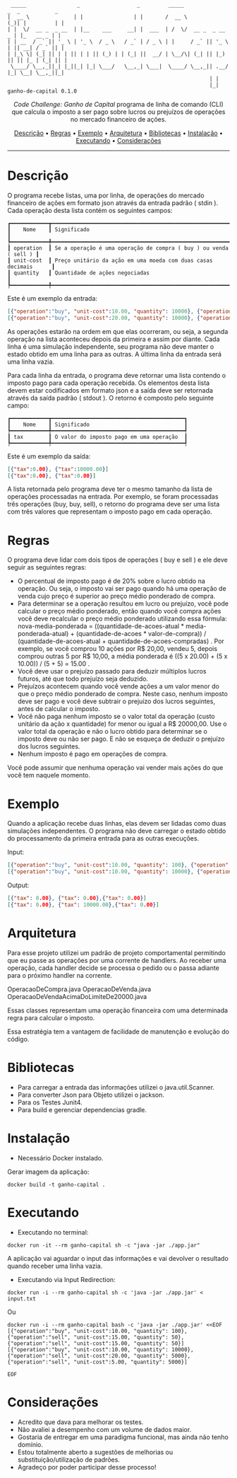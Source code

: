 ```
 _____                _                  _         _____                _  _           _ 
|  __ \              | |                | |       /  __ \              (_)| |         | |
| |  \/  __ _  _ __  | |__    ___     __| |  ___  | /  \/  __ _  _ __   _ | |_   __ _ | |
| | __  / _` || '_ \ | '_ \  / _ \   / _` | / _ \ | |     / _` || '_ \ | || __| / _` || |
| |_\ \| (_| || | | || | | || (_) | | (_| ||  __/ | \__/\| (_| || |_) || || |_ | (_| || |
 \____/ \__,_||_| |_||_| |_| \___/   \__,_| \___|  \____/ \__,_|| .__/ |_| \__| \__,_||_|
                                                                | |                      
                                                                |_|                      
ganho-de-capital 0.1.0
```
<p align="center">
  <i>Code Challenge: Ganho de Capital</i> programa de linha de comando (CLI) que calcula o imposto a ser pago sobre lucros ou prejuízos de operações no mercado financeiro de ações.
</p>

<p align="center">
  <a href="#descrição">Descrição</a> •
  <a href="#regras">Regras</a> •
  <a href="#exemplo">Exemplo</a> •
  <a href="#arquitetura">Arquitetura</a> •
  <a href="#bibliotecas">Bibliotecas</a> •
  <a href="#instalação">Instalação</a> •
  <a href="#executando">Executando</a> •
  <a href="#considerações">Considerações</a>
</p>

---

# Descrição

O programa recebe listas, uma por linha, de operações do mercado financeiro de ações em formato
json através da entrada padrão ( stdin ). Cada operação desta lista contém os seguintes campos:
```
┏━━━━━━━━━━━━┳━━━━━━━━━━━━━━━━━━━━━━━━━━━━━━━━━━━━━━━━━━━━━━━━━━━━━━━━━━━━━━━━━━┓
┃    Nome    ┃ Significado                                                      ┃
┡━━━━━━━━━━━━╇━━━━━━━━━━━━━━━━━━━━━━━━━━━━━━━━━━━━━━━━━━━━━━━━━━━━━━━━━━━━━━━━━━┩
┃ operation  ┃ Se a operação é uma operação de compra ( buy ) ou venda ( sell ) ┃
┃ unit-cost  ┃ Preço unitário da ação em uma moeda com duas casas decimais      ┃
┃ quantity   ┃ Quantidade de ações negociadas                                   ┃
┡━━━━━━━━━━━━╇━━━━━━━━━━━━━━━━━━━━━━━━━━━━━━━━━━━━━━━━━━━━━━━━━━━━━━━━━━━━━━━━━━┩
```
Este é um exemplo da entrada:
```JSON
[{"operation":"buy", "unit-cost":10.00, "quantity": 10000}, {"operation":"sell", "unit-cost":20.00, "quantity": 5000}]
[{"operation":"buy", "unit-cost":20.00, "quantity": 10000}, {"operation":"sell", "unit-cost":10.00, "quantity": 5000}]

```

As operações estarão na ordem em que elas ocorreram, ou seja, a segunda operação na lista aconteceu
depois da primeira e assim por diante.
Cada linha é uma simulação independente, seu programa não deve manter o estado obtido em uma linha
para as outras.
A última linha da entrada será uma linha vazia.

Para cada linha da entrada, o programa deve retornar uma lista contendo o imposto pago para cada
operação recebida. Os elementos desta lista devem estar codificados em formato json e a saída deve ser
retornada através da saída padrão ( stdout ). O retorno é composto pelo seguinte campo:
```
┏━━━━━━━━━━━━┳━━━━━━━━━━━━━━━━━━━━━━━━━━━━━━━━━━━━━━━━━━┓
┃    Nome    ┃ Significado                              ┃
┡━━━━━━━━━━━━╇━━━━━━━━━━━━━━━━━━━━━━━━━━━━━━━━━━━━━━━━━━┩
┃ tax        ┃ O valor do imposto pago em uma operação  ┃
┡━━━━━━━━━━━━╇━━━━━━━━━━━━━━━━━━━━━━━━━━━━━━━━━━━━━━━━━━┩
```
Este é um exemplo da saída:
```JSON
[{"tax":0.00}, {"tax":10000.00}]
[{"tax":0.00}, {"tax":0.00}]
```

A lista retornada pelo programa deve ter o mesmo tamanho da lista de operações processadas na entrada.
Por exemplo, se foram processadas três operações (buy, buy, sell), o retorno do programa deve ser uma lista
com três valores que representam o imposto pago em cada operação.

# Regras

O programa deve lidar com dois tipos de operações ( buy e sell ) e ele deve seguir as seguintes regras:
- O percentual de imposto pago é de 20% sobre o lucro obtido na operação. Ou seja, o imposto vai ser pago quando há uma operação de venda cujo preço é superior ao preço médio ponderado de compra.
- Para determinar se a operação resultou em lucro ou prejuízo, você pode calcular o preço médio ponderado, então quando você compra ações você deve recalcular o preço médio ponderado utilizando essa fórmula: nova-media-ponderada = ((quantidade-de-acoes-atual * media-ponderada-atual) + (quantidade-de-acoes * valor-de-compra)) / (quantidade-de-acoes-atual + quantidade-de-acoes-compradas) . Por exemplo, se você comprou 10 ações por R$ 20,00, vendeu 5, depois comprou outras 5 por R$ 10,00, a média ponderada é ((5 x 20.00) + (5 x 10.00)) / (5 + 5) = 15.00 .
- Você deve usar o prejuízo passado para deduzir múltiplos lucros futuros, até que todo prejuízo seja deduzido.
- Prejuízos acontecem quando você vende ações a um valor menor do que o preço médio ponderado de compra. Neste caso, nenhum imposto deve ser pago e você deve subtrair o prejuízo dos lucros seguintes, antes de calcular o imposto.
- Você não paga nenhum imposto se o valor total da operação (custo unitário da ação x quantidade) for menor ou igual a R$ 20000,00. Use o valor total da operação e não o lucro obtido para determinar se o imposto deve ou não ser pago. E não se esqueça de deduzir o prejuízo dos lucros seguintes.
- Nenhum imposto é pago em operações de compra.

Você pode assumir que nenhuma operação vai vender mais ações do que você tem naquele momento.

# Exemplo

Quando a aplicação recebe duas linhas, elas devem ser lidadas como duas simulações independentes. O
programa não deve carregar o estado obtido do processamento da primeira entrada para as outras
execuções.

Input:
```JSON
[{"operation":"buy", "unit-cost":10.00, "quantity": 100}, {"operation":"sell", "unit-cost":15.00, "quantity": 50}, {"operation":"sell", "unit-cost":15.00, "quantity": 50}]
[{"operation":"buy", "unit-cost":10.00, "quantity": 10000}, {"operation":"sell", "unit-cost":20.00, "quantity": 5000}, {"operation":"sell", "unit-cost":5.00, "quantity": 5000}]

```
Output:
```JSON
[{"tax": 0.00}, {"tax": 0.00},{"tax": 0.00}]
[{"tax": 0.00}, {"tax": 10000.00},{"tax": 0.00}]
```

# Arquitetura

Para esse projeto utilizei um padrão de projeto comportamental permitindo que eu passe as operações por uma corrente de handlers. Ao receber uma operação, cada handler decide se processa o pedido ou o passa adiante para o próximo handler na corrente.

OperacaoDeCompra.java
OperacaoDeVenda.java
OperacaoDeVendaAcimaDoLimiteDe20000.java

Essas classes representam uma operação financeira com uma determinada regra para calcular o imposto.

Essa estratégia tem a vantagem de facilidade de manutenção e evolução do código.

# Bibliotecas

- Para carregar a entrada das informações utilizei o java.util.Scanner.
- Para converter Json para Objeto utilizei o jackson.
- Para os Testes Junit4.
- Para build e gerenciar dependencias gradle.

# Instalação

* Necessário Docker instalado.

Gerar imagem da aplicação:
```SHELL
docker build -t ganho-capital .
```

# Executando

- Executando no terminal:
```SHELL
docker run -it --rm ganho-capital sh -c "java -jar ./app.jar"
```
A aplicação vai aguardar o input das informações e vai devolver o resultado quando receber uma linha vazia.

- Executando via Input Redirection:
```SHELL
docker run -i --rm ganho-capital sh -c 'java -jar ./app.jar' < input.txt
```
Ou
```SHELL
docker run -i --rm ganho-capital bash -c 'java -jar ./app.jar' <<EOF
[{"operation":"buy", "unit-cost":10.00, "quantity": 100}, {"operation":"sell", "unit-cost":15.00, "quantity": 50}, {"operation":"sell", "unit-cost":15.00, "quantity": 50}]
[{"operation":"buy", "unit-cost":10.00, "quantity": 10000}, {"operation":"sell", "unit-cost":20.00, "quantity": 5000}, {"operation":"sell", "unit-cost":5.00, "quantity": 5000}]

EOF
```

# Considerações

- Acredito que dava para melhorar os testes.
- Não avaliei a desempenho com um volume de dados maior.
- Gostaria de entregar em uma paradigma funcional, mas ainda não tenho domínio.
- Estou totalmente aberto a sugestões de melhorias ou substituição/utilização de padrões.
- Agradeço por poder participar desse processo!
